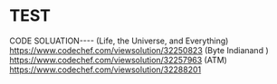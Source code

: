 # TEST
CODE SOLUATION----
(Life, the Universe, and Everything) 
https://www.codechef.com/viewsolution/32250823
(Byte Indianand )
https://www.codechef.com/viewsolution/32257963
(ATM)
https://www.codechef.com/viewsolution/32288201
